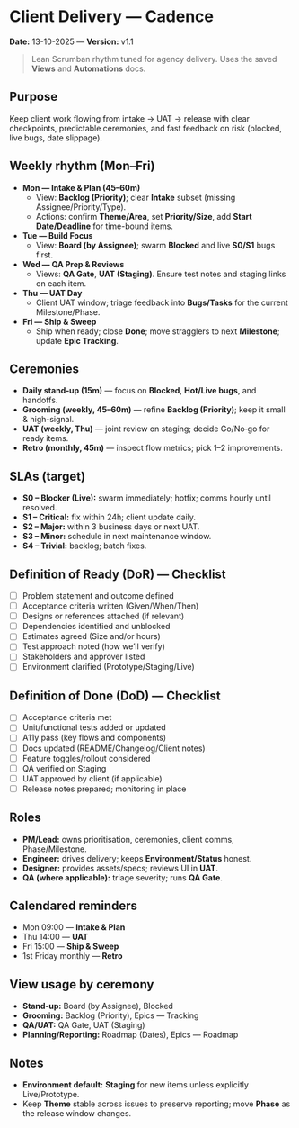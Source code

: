 # Client Delivery — Cadence

**Date:** 13-10-2025 — **Version:** v1.1

> Lean Scrumban rhythm tuned for agency delivery. Uses the saved **Views** and **Automations** docs.

## Purpose

Keep client work flowing from intake → UAT → release with clear checkpoints, predictable ceremonies, and fast feedback on risk (blocked, live bugs, date slippage).

## Weekly rhythm (Mon–Fri)

- **Mon — Intake & Plan (45–60m)**
  - View: **Backlog (Priority)**; clear **Intake** subset (missing Assignee/Priority/Type).
  - Actions: confirm **Theme/Area**, set **Priority/Size**, add **Start Date/Deadline** for time-bound items.
- **Tue — Build Focus**
  - View: **Board (by Assignee)**; swarm **Blocked** and live **S0/S1** bugs first.
- **Wed — QA Prep & Reviews**
  - Views: **QA Gate**, **UAT (Staging)**. Ensure test notes and staging links on each item.
- **Thu — UAT Day**
  - Client UAT window; triage feedback into **Bugs/Tasks** for the current Milestone/Phase.
- **Fri — Ship & Sweep**
  - Ship when ready; close **Done**; move stragglers to next **Milestone**; update **Epic Tracking**.

## Ceremonies

- **Daily stand‑up (15m)** — focus on **Blocked**, **Hot/Live bugs**, and handoffs.
- **Grooming (weekly, 45–60m)** — refine **Backlog (Priority)**; keep it small & high-signal.
- **UAT (weekly, Thu)** — joint review on staging; decide Go/No‑go for ready items.
- **Retro (monthly, 45m)** — inspect flow metrics; pick 1–2 improvements.

## SLAs (target)

- **S0 – Blocker (Live):** swarm immediately; hotfix; comms hourly until resolved.
- **S1 – Critical:** fix within 24h; client update daily.
- **S2 – Major:** within 3 business days or next UAT.
- **S3 – Minor:** schedule in next maintenance window.
- **S4 – Trivial:** backlog; batch fixes.

## Definition of Ready (DoR) — Checklist

- [ ] Problem statement and outcome defined
- [ ] Acceptance criteria written (Given/When/Then)
- [ ] Designs or references attached (if relevant)
- [ ] Dependencies identified and unblocked
- [ ] Estimates agreed (Size and/or hours)
- [ ] Test approach noted (how we’ll verify)
- [ ] Stakeholders and approver listed
- [ ] Environment clarified (Prototype/Staging/Live)

## Definition of Done (DoD) — Checklist

- [ ] Acceptance criteria met
- [ ] Unit/functional tests added or updated
- [ ] A11y pass (key flows and components)
- [ ] Docs updated (README/Changelog/Client notes)
- [ ] Feature toggles/rollout considered
- [ ] QA verified on Staging
- [ ] UAT approved by client (if applicable)
- [ ] Release notes prepared; monitoring in place

## Roles

- **PM/Lead:** owns prioritisation, ceremonies, client comms, Phase/Milestone.
- **Engineer:** drives delivery; keeps **Environment/Status** honest.
- **Designer:** provides assets/specs; reviews UI in **UAT**.
- **QA (where applicable):** triage severity; runs **QA Gate**.

## Calendared reminders

- Mon 09:00 — **Intake & Plan**
- Thu 14:00 — **UAT**
- Fri 15:00 — **Ship & Sweep**
- 1st Friday monthly — **Retro**

## View usage by ceremony

- **Stand‑up:** Board (by Assignee), Blocked
- **Grooming:** Backlog (Priority), Epics — Tracking
- **QA/UAT:** QA Gate, UAT (Staging)
- **Planning/Reporting:** Roadmap (Dates), Epics — Roadmap

## Notes

- **Environment default:** **Staging** for new items unless explicitly Live/Prototype.
- Keep **Theme** stable across issues to preserve reporting; move **Phase** as the release window changes.

